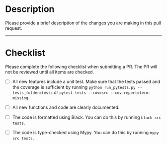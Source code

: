 # Description

Please provide a brief description of the changes you are making in this pull request.

------------------------------------------------------------------------------------------------------------

# Checklist

Please complete the following checklist when submitting a PR. The PR will not be reviewed until all items are checked.

- [ ] All new features include a unit test.
      Make sure that the tests passed and the coverage is
      sufficient by running `python run_pytests.py --tests_folder=tests` or 
      `pytest tests --cov=src --cov-report=term-missing`.

- [ ] All new functions and code are clearly documented.

- [ ] The code is formatted using Black.
      You can do this by running `black src tests`.

- [ ] The code is type-checked using Mypy.
      You can do this by running `mypy src tests`.
